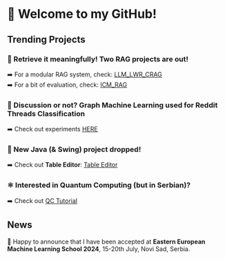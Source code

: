 <h1> 👋 Welcome to my GitHub! </h1>
<h2> Trending Projects </h2>

<h3> 🤖 Retrieve it meaningfully! Two RAG projects are out! </h3> 
➡️ For a modular RAG system, check: <a href="https://github.com/LukaNedimovic/llm_lwr_crag">LLM_LWR_CRAG</a> <br/>
➡️ For a bit of evaluation, check: <a href="https://github.com/LukaNedimovic/icm_rag">ICM_RAG</a>

<h3> 🧠 Discussion or not? Graph Machine Learning used for Reddit Threads Classification </h3> 
➡️ Check out experiments <a href="https://github.com/LukaNedimovic/reddit_gcnn">HERE</a> 

<h3> 📝 New Java (& Swing) project dropped! </h3> 
➡️ Check out <b>Table Editor</b>: <a href="https://github.com/LukaNedimovic/table_editor">Table Editor</a> 

<h3> ⚛️ Interested in Quantum Computing (but in Serbian)? </h3>
➡️ Check out <a href="https://github.com/LukaNedimovic/qc-tutorial">QC Tutorial</a>

<h2> News </h2>
🎉 Happy to announce that I have been accepted at <b>Eastern European Machine Learning School 2024</b>, 15-20th July, Novi Sad, Serbia.
<!--
**LukaNedimovic/LukaNedimovic** is a ✨ _special_ ✨ repository because its `README.md` (this file) appears on your GitHub profile.

Here are some ideas to get you started:

- 🔭 I’m currently working on ...
- 🌱 I’m currently learning ...
- 👯 I’m looking to collaborate on ...
- 🤔 I’m looking for help with ...
- 💬 Ask me about ...
- 📫 How to reach me: ...
- 😄 Pronouns: ...
- ⚡ Fun fact: ...
-->
